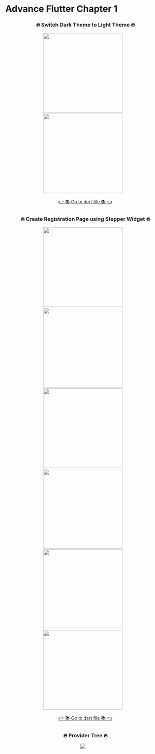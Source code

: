 # Advance Flutter Chapter 1


<h3 align="center">🔥 Switch Dark Theme to Light Theme 🔥</h3>
<p align="center">
  <img src='https://github.com/Aksharpatel06/adv_flutter_ch1/assets/143181114/c07ebedd-371f-4b00-b013-6b5ae0f486ec' width = 250>&nbsp;&nbsp;&nbsp;&nbsp;
  <img src='https://github.com/Aksharpatel06/adv_flutter_ch1/assets/143181114/75759db2-172e-47dd-8abd-86b2231b9fed' width = 250>&nbsp;&nbsp;&nbsp;&nbsp;

  <div align="center">
    <a href="https://github.com/Aksharpatel06/adv_flutter_ch1/tree/master/lib/ch_1/task_1/view">👉 📚 Go to dart file 📚 👈</a>
  </div>
</p>

<!--### Video Preview Task 1.1
#
https://github.com/Aksharpatel06/adv_flutter_ch1/assets/143181114/9c51c637-7714-4160-9a36-018ad1d8cb29-->
## 
<h3 align="center">🔥 Create Registration Page using Stepper Widget 🔥</h3>
<p align="center">
  <img src='https://github.com/Aksharpatel06/adv_flutter_ch1/assets/143181114/c2dad91f-bc2d-408e-bb21-57cd099a7da3' width = 250>&nbsp;&nbsp;&nbsp;&nbsp;
  <img src='https://github.com/Aksharpatel06/adv_flutter_ch1/assets/143181114/022aadfb-4bde-4014-b0fe-573139b8f4a2' width = 250>&nbsp;&nbsp;&nbsp;&nbsp;
  <img src='https://github.com/Aksharpatel06/adv_flutter_ch1/assets/143181114/2bea904f-4529-4a37-80b7-a6ceea62d47c' width = 250>&nbsp;&nbsp;&nbsp;&nbsp;
  <img src='https://github.com/Aksharpatel06/adv_flutter_ch1/assets/143181114/0a5d5314-d6bb-41a9-9d19-492455a9a41e' width = 250>&nbsp;&nbsp;&nbsp;&nbsp;
  <img src='https://github.com/Aksharpatel06/adv_flutter_ch1/assets/143181114/8303c426-7f5e-4e88-a56e-a39db3fe9c2e' width = 250>&nbsp;&nbsp;&nbsp;&nbsp;
  <img src='https://github.com/Aksharpatel06/adv_flutter_ch1/assets/143181114/4847c815-e5b7-4308-8182-896ba7227f43' width = 250>&nbsp;&nbsp;&nbsp;&nbsp;
  <div align="center">
    <a href="https://github.com/Aksharpatel06/adv_flutter_ch1/tree/master/lib/ch_1/task_2/view">👉 📚 Go to dart file 📚 👈</a>
  </div>
</p>

<!--### Video Preview Task 1.1

#


https://github.com/Aksharpatel06/adv_flutter_ch1/assets/143181114/556ea841-396a-44ce-8a92-4956243bfc0a


https://github.com/Aksharpatel06/adv_flutter_ch1/assets/143181114/0671f610-33f3-48e8-a3d6-701a5cbc5caf-->

## 

<h3 align="center">🔥 Provider Tree 🔥</h3>
<p align="center">
  <img src='https://github.com/Aksharpatel06/adv_flutter_ch1/assets/143181114/7e7fdafc-a25b-4c2b-a878-ba5f5664eab6'>&nbsp;&nbsp;&nbsp;&nbsp;
</p>

